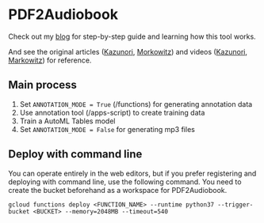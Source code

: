 # PDF2Audiobook

Check out my [blog](https://konfido.github.io/Convert-PDFs-to-Audiobooks-with-Machine-Learning/) for step-by-step guide and learning how this tool works.

And see the original articles ([Kazunori](https://cloud.google.com/blog/ja/products/ai-machine-learning/practical-machine-learning-with-automl-series-3), [Morkowitz](https://daleonai.com/pdf-to-audiobook)) and videos ([Kazunori](https://www.youtube.com/watch?v=_JVRew5zXBQ), [Markowitz](https://www.youtube.com/watch?v=q-nvbuc59Po)) for reference.



## Main process

1. Set `ANNOTATION_MODE = True` (/functions) for generating annotation data
2. Use annotation tool (/apps-script) to create training data
3. Train a AutoML Tables model
4. Set `ANNOTATION_MODE = False` for generating mp3 files



## Deploy with command line

You can operate entirely in the web editors, but if you prefer registering and deploying with command line, use the following command. You need to create the bucket beforehand as a workspace for PDF2Audiobook.

`gcloud functions deploy <FUNCTION_NAME> --runtime python37 --trigger-bucket <BUCKET> --memory=2048MB --timeout=540`



